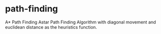 # path-finding

A* Path Finding
Astar Path Finding Algorithm with diagonal movement and euclidean distance as the heuristics function.
